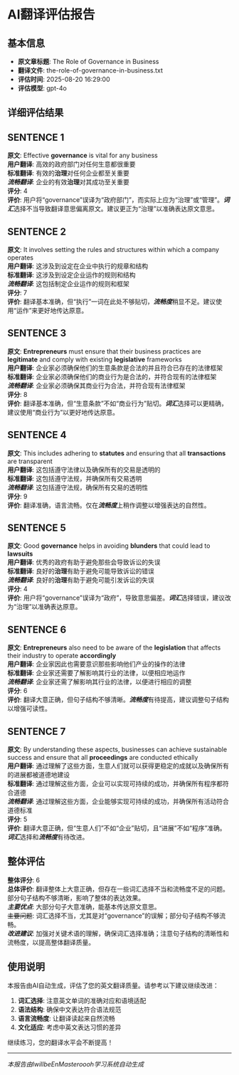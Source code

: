 # AI翻译评估报告

## 基本信息
- **原文章标题**: The Role of Governance in Business
- **翻译文件**: the-role-of-governance-in-business.txt
- **评估时间**: 2025-08-20 16:29:00
- **评估模型**: gpt-4o

## 详细评估结果

## **SENTENCE 1**

**原文**: Effective **governance** is vital for any business  
**用户翻译**: 高效的政府部门对任何生意都很重要  
**标准翻译**: 有效的**治理**对任何企业都至关重要  
***流畅翻译***: 企业的有效**治理**对其成功至关重要  
**评分**: 4  
**评价**: 用户将“governance”误译为“政府部门”，而实际上应为“治理”或“管理”。***词汇***选择不当导致翻译意思偏离原文。建议更正为“治理”以准确表达原文意思。

## **SENTENCE 2**

**原文**: It involves setting the rules and structures within which a company operates  
**用户翻译**: 这涉及到设定在企业中执行的规章和结构  
**标准翻译**: 这涉及到设定企业运作的规则和结构  
***流畅翻译***: 这包括制定企业运作的规则和框架  
**评分**: 7  
**评价**: 翻译基本准确，但“执行”一词在此处不够贴切，***流畅度***稍显不足。建议使用“运作”来更好地传达原意。

## **SENTENCE 3**

**原文**: **Entrepreneurs** must ensure that their business practices are **legitimate** and comply with existing **legislative** frameworks  
**用户翻译**: 企业家必须确保他们的生意条款是合法的并且符合已存在的法律框架  
**标准翻译**: 企业家必须确保他们的商业行为是合法的，并符合现有的法律框架  
***流畅翻译***: 企业家必须确保其商业行为合法，并符合现有法律框架  
**评分**: 8  
**评价**: 翻译基本准确，但“生意条款”不如“商业行为”贴切。***词汇***选择可以更精确，建议使用“商业行为”以更好地传达原意。

## **SENTENCE 4**

**原文**: This includes adhering to **statutes** and ensuring that all **transactions** are transparent  
**用户翻译**: 这包括遵守法律以及确保所有的交易是透明的  
**标准翻译**: 这包括遵守法规，并确保所有交易透明  
***流畅翻译***: 这包括遵守法规，确保所有交易的透明性  
**评分**: 9  
**评价**: 翻译准确，语言流畅。仅在***流畅度***上稍作调整以增强表达的自然性。

## **SENTENCE 5**

**原文**: Good **governance** helps in avoiding **blunders** that could lead to **lawsuits**  
**用户翻译**: 优秀的政府有助于避免那些会导致诉讼的失误  
**标准翻译**: 良好的**治理**有助于避免可能导致诉讼的错误  
***流畅翻译***: 良好的**治理**有助于避免可能引发诉讼的失误  
**评分**: 4  
**评价**: 用户将“governance”误译为“政府”，导致意思偏差。***词汇***选择错误，建议改为“治理”以准确表达原意。

## **SENTENCE 6**

**原文**: **Entrepreneurs** also need to be aware of the **legislation** that affects their industry to operate **accordingly**  
**用户翻译**: 企业家因此也需要意识那些影响他们产业的操作的法律  
**标准翻译**: 企业家还需要了解影响其行业的法律，以便相应地运作  
***流畅翻译***: 企业家还需了解影响其行业的法律，以便进行相应的调整  
**评分**: 6  
**评价**: 翻译大意正确，但句子结构不够清晰。***流畅度***有待提高，建议调整句子结构以增强可读性。

## **SENTENCE 7**

**原文**: By understanding these aspects, businesses can achieve sustainable success and ensure that all **proceedings** are conducted ethically  
**用户翻译**: 通过理解了这些方面，生意人们就可以获得更稳定的成就以及确保所有的进展都被道德地建设  
**标准翻译**: 通过理解这些方面，企业可以实现可持续的成功，并确保所有程序都符合道德  
***流畅翻译***: 通过理解这些方面，企业能够实现可持续的成功，并确保所有活动符合道德标准  
**评分**: 5  
**评价**: 翻译大意正确，但“生意人们”不如“企业”贴切，且“进展”不如“程序”准确。***词汇***选择和***流畅度***有待改进。

## **整体评估**

**整体评分**: 6  
**总体评价**: 翻译整体上大意正确，但存在一些词汇选择不当和流畅度不足的问题。部分句子结构不够清晰，影响了整体的表达效果。  
***主要优点***: 大部分句子大意准确，能基本传达原文意思。  
~~主要问题~~: 词汇选择不当，尤其是对“governance”的误解；部分句子结构不够流畅。  
***改进建议***: 加强对关键术语的理解，确保词汇选择准确；注意句子结构的清晰性和流畅度，以提高整体翻译质量。

## 使用说明
本报告由AI自动生成，评估了您的英文翻译质量。请参考以下建议继续改进：

1. **词汇选择**: 注意英文单词的准确对应和语境适配
2. **语法结构**: 确保中文表达符合语法规范
3. **语言流畅度**: 让翻译读起来自然流畅
4. **文化适应**: 考虑中英文表达习惯的差异

继续练习，您的翻译水平会不断提高！

---
*本报告由IwillbeEnMasteroooh学习系统自动生成*
